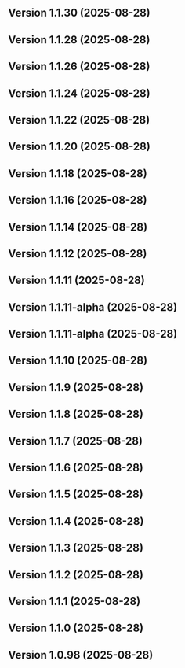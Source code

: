 ## Version 1.1.30 (2025-08-28)
## Version 1.1.28 (2025-08-28)
## Version 1.1.26 (2025-08-28)
## Version 1.1.24 (2025-08-28)
## Version 1.1.22 (2025-08-28)
## Version 1.1.20 (2025-08-28)
## Version 1.1.18 (2025-08-28)
## Version 1.1.16 (2025-08-28)
## Version 1.1.14 (2025-08-28)
## Version 1.1.12 (2025-08-28)
## Version 1.1.11 (2025-08-28)
## Version 1.1.11-alpha (2025-08-28)
## Version 1.1.11-alpha (2025-08-28)
## Version 1.1.10 (2025-08-28)
## Version 1.1.9 (2025-08-28)
## Version 1.1.8 (2025-08-28)
## Version 1.1.7 (2025-08-28)
## Version 1.1.6 (2025-08-28)
## Version 1.1.5 (2025-08-28)
## Version 1.1.4 (2025-08-28)
## Version 1.1.3 (2025-08-28)
## Version 1.1.2 (2025-08-28)
## Version 1.1.1 (2025-08-28)
## Version 1.1.0 (2025-08-28)
## Version 1.0.98 (2025-08-28)
